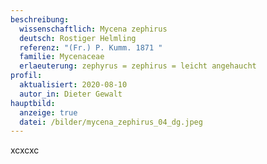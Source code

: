 ```yaml
---
beschreibung:
  wissenschaftlich: Mycena zephirus
  deutsch: Rostiger Helmling
  referenz: "(Fr.) P. Kumm. 1871 "
  familie: Mycenaceae
  erlaeuterung: zephyrus = zephirus = leicht angehaucht
profil:
  aktualisiert: 2020-08-10
  autor_in: Dieter Gewalt
hauptbild:
  anzeige: true
  datei: /bilder/mycena_zephirus_04_dg.jpeg
---
```

xcxcxc
